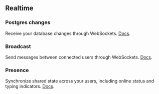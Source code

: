 ## Realtime

### Postgres changes

Receive your database changes through WebSockets. [Docs](/docs/guides/realtime/postgres-changes).

### Broadcast

Send messages between connected users through WebSockets. [Docs](/docs/guides/realtime/broadcast).

### Presence

Synchronize shared state across your users, including online status and typing indicators. [Docs](/docs/guides/realtime/presence).
